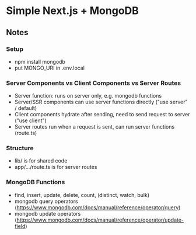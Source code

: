 # Simple Next.js + MongoDB

## Notes

### Setup

- npm install mongodb
- put MONGO_URI in .env.local

### Server Components vs Client Components vs Server Routes

- Server function: runs on server only, e.g. mongodb functions
- Server/SSR components can use server functions directly ("use server" / default)
- Client components hydrate after sending, need to send request to server ("use client")
- Server routes run when a request is sent, can run server functions (route.ts)

### Structure

- lib/ is for shared code
- app/.../route.ts is for server routes

### MongoDB Functions

- find, insert, update, delete, count, (distinct, watch, bulk)
- mongodb query operators (https://www.mongodb.com/docs/manual/reference/operator/query)
- mongodb update operators (https://www.mongodb.com/docs/manual/reference/operator/update-field)
